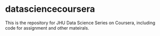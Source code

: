 # datasciencecoursera
This is the repository for JHU Data Science Series on Coursera, including code for assignment and other mateirals.
